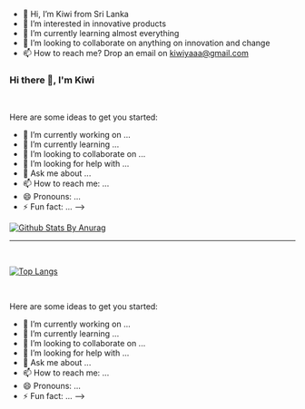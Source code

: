 - 👋 Hi, I’m Kiwi from Sri Lanka
- 👀 I’m interested in innovative products
- 🌱 I’m currently learning almost everything
- 💞️ I’m looking to collaborate on anything on innovation and change
- 📫 How to reach me? Drop an email on kiwiyaaa@gmail.com


### Hi there 👋, I'm Kiwi

<br/>


Here are some ideas to get you started:

- 🔭 I’m currently working on ...
- 🌱 I’m currently learning ...
- 👯 I’m looking to collaborate on ...
- 🤔 I’m looking for help with ...
- 💬 Ask me about ...
- 📫 How to reach me: ...
- 😄 Pronouns: ...
- ⚡ Fun fact: ...
-->

[![Github Stats By Anurag](https://github-readme-stats.vercel.app/api?username=dilinade&show_icons=true&title_color=fff&icon_color=79ff97&text_color=9f9f9f&bg_color=151515&count_private=true)](https://github.com/anuraghazra/github-readme-stats)


*************

<br />

[![Top Langs](https://github-readme-stats.vercel.app/api/top-langs/?username=dilinade&&title_color=fff&icon_color=79ff97&text_color=9f9f9f&bg_color=151515&count_private=true)](https://github.com/anuraghazra/github-readme-stats)

<br/>

<!--[![willianrod's wakatime stats](https://github-readme-stats.vercel.app/api/wakatime?username=lakinduakash)](https://github.com/anuraghazra/github-readme-stats) -->



Here are some ideas to get you started:

- 🔭 I’m currently working on ...
- 🌱 I’m currently learning ...
- 👯 I’m looking to collaborate on ...
- 🤔 I’m looking for help with ...
- 💬 Ask me about ...
- 📫 How to reach me: ...
- 😄 Pronouns: ...
- ⚡ Fun fact: ...
-->